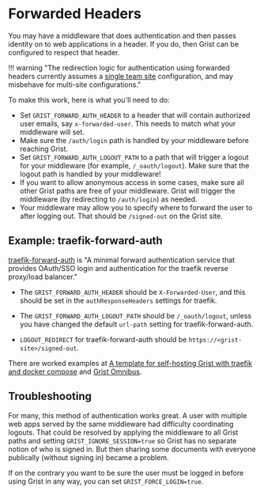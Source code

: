 Forwarded Headers
=================

You may have a middleware that does authentication and then passes identity
on to web applications in a header. If you do, then Grist can be configured
to respect that header.

!!! warning "The redirection logic for authentication using forwarded headers currently assumes a [single team site](../self-managed.md#how-do-i-set-up-a-team) configuration, and may misbehave for multi-site configurations."

To make this work, here is what you'll need to do:

  - Set `GRIST_FORWARD_AUTH_HEADER` to a header that will contain
    authorized user emails, say `x-forwarded-user`. This needs to
	match what your middleware will set.
  - Make sure the `/auth/login` path is handled by your middleware
    before reaching Grist.
  - Set `GRIST_FORWARD_AUTH_LOGOUT_PATH` to a path that will trigger
    a logout for your middleware (for example, `/_oauth/logout`).
    Make sure that the logout path is handled by your middleware!
  - If you want to allow anonymous access in some cases, make sure all
    other Grist paths are free of your middleware. Grist will
    trigger the middleware (by redirecting to `/auth/login`) as needed.
  - Your middleware may allow you to specify where to forward the user to
    after logging out. That should be `/signed-out` on the Grist site.

## Example: traefik-forward-auth

[traefik-forward-auth](https://github.com/thomseddon/traefik-forward-auth)
is "A minimal forward authentication service that provides OAuth/SSO
login and authentication for the traefik reverse proxy/load balancer."

  - The `GRIST_FORWARD_AUTH_HEADER` should be `X-Forwarded-User`,
    and this should be set in the `authResponseHeaders` settings for
	traefik.

  - The `GRIST_FORWARD_AUTH_LOGOUT_PATH` should be `/_oauth/logout`,
    unless you have changed the default `url-path` setting for
    traefik-forward-auth.

  - `LOGOUT_REDIRECT` for traefik-forward-auth should be
    `https://<grist-site>/signed-out`.

There are worked examples at [A template for self-hosting Grist with traefik and docker compose](https://community.getgrist.com/t/a-template-for-self-hosting-grist-with-traefik-and-docker-compose/856) and [Grist Omnibus](https://github.com/gristlabs/grist-omnibus).

## Troubleshooting

For many, this method of authentication works great. A user with multiple
web apps served by the same middleware had difficulty coordinating logouts.
That could be resolved by applying the middleware to all Grist paths
and setting `GRIST_IGNORE_SESSION=true` so Grist has no separate notion
of who is signed in. But then sharing some documents with everyone
publically (without signing in) became a problem.

If on the contrary you want to be sure the user must be logged in before
using Grist in any way, you can set `GRIST_FORCE_LOGIN=true`.
